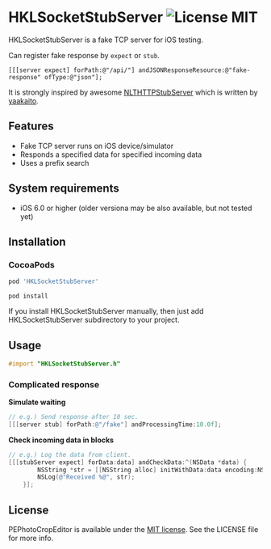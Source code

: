 HKLSocketStubServer ![License MIT](https://go-shields.herokuapp.com/license-MIT-yellow.png) 
=================
HKLSocketStubServer is a fake TCP server for iOS testing.

Can register fake response by `expect` or `stub`.

```Objetive-C
[[[server expect] forPath:@"/api/"] andJSONResponseResource:@"fake-response" ofType:@"json"];
```

It is strongly inspired by awesome [NLTHTTPStubServer](https://github.com/yaakaito/NLTHTTPStubServer) which is written by [yaakaito](https://github.com/yaakaito).

## Features
- Fake TCP server runs on iOS device/simulator
- Responds a specified data for specified incoming data
- Uses a prefix search

## System requirements
- iOS 6.0 or higher (older versiona may be also available, but not tested yet)

## Installation
### CocoaPods

```ruby
pod 'HKLSocketStubServer'
```
```
pod install
```

If you install HKLSocketStubServer manually, then just add HKLSocketStubServer subdirectory to your project.


## Usage

```objective-c
#import "HKLSocketStubServer.h"
```

### Complicated response

**Simulate waiting**

```objective-c
// e.g.) Send response after 10 sec.
[[[server stub] forPath:@"/fake"] andProcessingTime:10.0f];
```

**Check incoming data in blocks**

```objective-c
// e.g.) Log the data from client.
[[[stubServer expect] forData:data] andCheckData:^(NSData *data) {
        NSString *str = [[NSString alloc] initWithData:data encoding:NSUTF8StringEncoding];
        NSLog(@"Received %@", str);
    }];
```

## License

[Apache]: http://www.apache.org/licenses/LICENSE-2.0
[MIT]: http://www.opensource.org/licenses/mit-license.php
[GPL]: http://www.gnu.org/licenses/gpl.html
[BSD]: http://opensource.org/licenses/bsd-license.php

PEPhotoCropEditor is available under the [MIT license][MIT]. See the LICENSE file for more info.